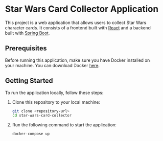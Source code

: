 # Star Wars Card Collector Application

This project is a web application that allows users to collect Star Wars character cards. It consists of a frontend built with [React](https://reactjs.org/) and a backend built with [Spring Boot](https://spring.io/projects/spring-boot).

## Prerequisites

Before running this application, make sure you have Docker installed on your machine. You can download Docker [here](https://www.docker.com/get-started).

## Getting Started

To run the application locally, follow these steps:

1. Clone this repository to your local machine:

   ```bash
   git clone <repository-url>
   cd star-wars-card-collector
   ```

2. Run the following command to start the application:

   ```bash
   docker-compose up
   ```
